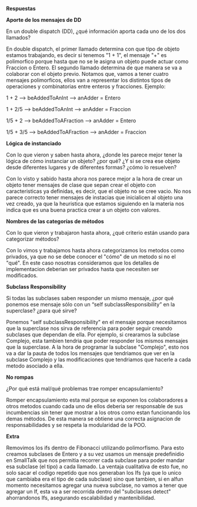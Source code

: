 **Respuestas**

**Aporte de los mensajes de DD**

En un double dispatch (DD), ¿qué información aporta cada uno de los dos llamados?

En double dispatch, el primer llamado determina con que tipo de objeto estamos trabajando, es decir si tenemos "1 + 1", el mensaje "+" es polimorfico porque hasta que no se le asigna un objeto puede actuar como Fraccion o Entero. 
El segundo llamado determina de que manera se va a colaborar con el objeto previo. Notamos que, vamos a tener cuatro mensajes polimorficos, ellos van a representar los distintos tipos de operaciones y combinatorias entre enteros y fracciones. Ejemplo:

  1 + 2 —> beAddedToAnInt —> anAdder = Entero

  1 + 2/5 —> beAddedToAnInt —> anAdder = Fraccion

  1/5 + 2 —> beAddedToAFraction —> anAdder = Entero

  1/5 + 3/5 —> beAddedToAFraction —> anAdder = Fraccion

**Lógica de instanciado**

Con lo que vieron y saben hasta ahora, ¿donde les parece mejor tener la lógica de cómo instanciar un objeto? ¿por qué? ¿Y si se crea ese objeto desde diferentes lugares y de diferentes formas? ¿cómo lo resuelven?

Con lo visto y sabido hasta ahora nos parece mejor a la hora de crear un objeto tener mensajes de clase que sepan crear el objeto con caracteristicas ya definidas, es decir, que el objeto no se cree vacio.
No nos parece correcto tener mensajes de instacias que inicialicen al objeto una vez creado, ya que la heuristica que estamos siguiendo en la materia nos indica que es una buena practica crear a un objeto con valores.

**Nombres de las categorías de métodos**

Con lo que vieron y trabajaron hasta ahora, ¿qué criterio están usando para categorizar métodos?

Con lo vimos y trabajamos hasta ahora categorizamos los metodos como privados, ya que no se debe conocer el "cómo" de un metodo si no el "qué". En este caso nosotras consideramos que los detalles de implementacion deberian ser privados hasta que necesiten ser modificados.

**Subclass Responsibility**

Si todas las subclases saben responder un mismo mensaje, ¿por qué ponemos ese mensaje sólo con un “self subclassResponsibility” en la superclase? ¿para qué sirve?

Ponemos "self subclassResponsibility" en el mensaje porque necesitamos que la superclase nos sirva de referencia para poder seguir creando subclases que dependan de ella.
Por ejemplo, si crearamos la subclase Complejo, esta tambien tendria que poder responder los mismos mensajes que la superclase. 
A la hora de programar la subclase "Complejo", esto nos va a dar la pauta de todos los mensajes que tendriamos que ver en la subclase Complejo y las modificaciones que tendriamos que hacerle a cada metodo asociado a ella.

**No rompas**

¿Por qué está mal/qué problemas trae romper encapsulamiento?

Romper encapsulamiento esta mal porque se exponen los colaboradores a otros metodos cuando cada uno de ellos deberia ser responsable de sus incumbencias sin tener que mostrar a los otros como estan funcionando los demas métodos. 
De esta manera se obtiene una correcta asignacion de responsabilidades y se respeta la modularidad de la POO.

**Extra**

Removimos los ifs dentro de Fibonacci utilizando polimorfismo.
Para esto creamos subclases de Entero y a su vez usamos un mensaje predefinidio en SmallTalk que nos permitia recorrer cada subclase para poder mandar esa subclase (el tipo) a cada llamado. 
La ventaja cualitativa de esto fue, no solo sacar el codigo repetido que nos generaban los Ifs (ya que lo unico que cambiaba era el tipo de cada subclase) sino que tambien, si en alfun momento necesitamos agregar una nueva subclase, no vamos a tener que agregar un If, esta va a ser recorrida dentro del "subclasses detect" ahorrandonos Ifs, asegurando escalabilidad y mantenibilidad.
